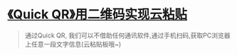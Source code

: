 # [《Quick QR》用二维码实现云粘贴](https://www.v2fy.com/p/013_quick_qr/)

> 通过Quick QR, 我们可以不借助任何通讯软件,通过手机扫码,获取PC浏览器上任意一段文字信息\(云粘贴板哦~\)